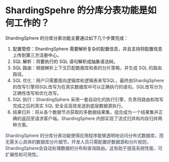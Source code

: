 # ShardingSpehre 的分库分表功能是如何工作的？

ShardingSphere 的分库分表功能主要通过如下几个步骤完成：

1. 配置管控：ShardingSphere 需要解析复杂的配置信息，并且支持将配置信息上传到第三方注册中心。
2. SQL 解析：将要执行的 SQL 语句解析成抽象语法树。
3. SQL 路由：<font style="color:rgb(51, 51, 51);">根据解析上下文匹配数据库和表的分片策略，并生成 SQL 的路由路径。</font>
4. <font style="color:rgb(51, 51, 51);">SQL 优化：用户只需要面向逻辑库和逻辑表来写SQL，最终由ShardigSphere的改写引擎将SQL改写为在真实数据库中可以正确执行的语句。SQL改写分为正确性改写和优化改写。</font>
5. <font style="color:rgb(51, 51, 51);">SQL 执行：ShardingSphere 采用一套自动化的执行引擎，负责将路由和改写完成之后的真实 SQL 安全且高效发送到底层数据源执行。</font>
6. <font style="color:rgb(51, 51, 51);">结果归并：将从各个数据节点获取的多数据结果集，组合成为一个结果集并正确的返回至请求客户端。ShardingSphere 内部实现了流式归并和内存归并两种方案。</font>

<font style="color:rgb(55, 65, 81);background-color:rgb(247, 247, 248);">ShardingSphere 的分库分表功能使得应用程序能够透明地访问分布式数据库，而无需关心具体的数据库分片细节。开发人员只需配置好数据源和分片规则，ShardingSphere会自动处理数据的分布和查询路由。这有助于提高系统性能、可扩展性和可用性。</font>


